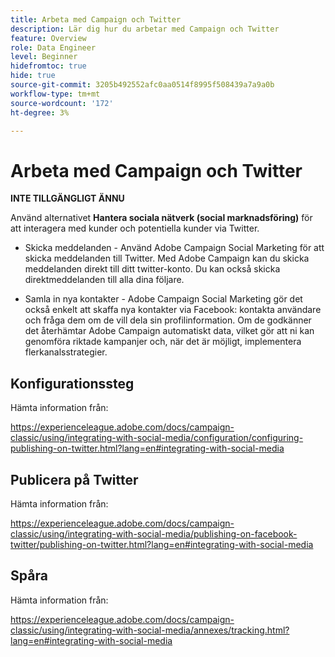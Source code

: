 ```yaml
---
title: Arbeta med Campaign och Twitter
description: Lär dig hur du arbetar med Campaign och Twitter
feature: Overview
role: Data Engineer
level: Beginner
hidefromtoc: true
hide: true
source-git-commit: 3205b492552afc0aa0514f8995f508439a7a9a0b
workflow-type: tm+mt
source-wordcount: '172'
ht-degree: 3%

---
```


# Arbeta med Campaign och Twitter

**INTE TILLGÄNGLIGT ÄNNU**

Använd alternativet **Hantera sociala nätverk (social marknadsföring)** för att interagera med kunder och potentiella kunder via Twitter.

* Skicka meddelanden - Använd Adobe Campaign Social Marketing för att skicka meddelanden till Twitter. Med Adobe Campaign kan du skicka meddelanden direkt till ditt twitter-konto. Du kan också skicka direktmeddelanden till alla dina följare.

* Samla in nya kontakter - Adobe Campaign Social Marketing gör det också enkelt att skaffa nya kontakter via Facebook: kontakta användare och fråga dem om de vill dela sin profilinformation. Om de godkänner det återhämtar Adobe Campaign automatiskt data, vilket gör att ni kan genomföra riktade kampanjer och, när det är möjligt, implementera flerkanalsstrategier.

## Konfigurationssteg

Hämta information från:

https://experienceleague.adobe.com/docs/campaign-classic/using/integrating-with-social-media/configuration/configuring-publishing-on-twitter.html?lang=en#integrating-with-social-media


## Publicera på Twitter

Hämta information från:

https://experienceleague.adobe.com/docs/campaign-classic/using/integrating-with-social-media/publishing-on-facebook-twitter/publishing-on-twitter.html?lang=en#integrating-with-social-media


## Spåra

Hämta information från:

https://experienceleague.adobe.com/docs/campaign-classic/using/integrating-with-social-media/annexes/tracking.html?lang=en#integrating-with-social-media
